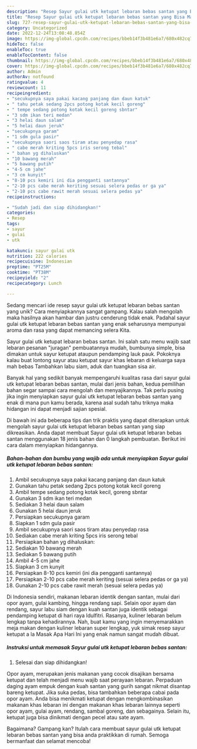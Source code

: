 ```yaml
---
description: "Resep Sayur gulai utk ketupat lebaran bebas santan yang Bisa Manjain Lidah"
title: "Resep Sayur gulai utk ketupat lebaran bebas santan yang Bisa Manjain Lidah"
slug: 727-resep-sayur-gulai-utk-ketupat-lebaran-bebas-santan-yang-bisa-manjain-lidah
category: Uncategorized
date: 2022-12-24T13:08:48.854Z
image: https://img-global.cpcdn.com/recipes/bbeb14f3b481e6a7/680x482cq70/sayur-gulai-utk-ketupat-lebaran-bebas-santan-foto-resep-utama.jpg
hideToc: false
enableToc: true
enableTocContent: false
thumbnail: https://img-global.cpcdn.com/recipes/bbeb14f3b481e6a7/680x482cq70/sayur-gulai-utk-ketupat-lebaran-bebas-santan-foto-resep-utama.jpg
cover: https://img-global.cpcdn.com/recipes/bbeb14f3b481e6a7/680x482cq70/sayur-gulai-utk-ketupat-lebaran-bebas-santan-foto-resep-utama.jpg
author: Admin
authorAv: notfound
ratingvalue: 4
reviewcount: 11
recipeingredient:
- "secukupnya saya pakai kacang panjang dan daun katuk"
- " tahu petak sedang 2pcs potong kotak kecil goreng"
- " tempe sedang potong kotak kecil goreng sbntar"
- "3 sdm ikan teri medan"
- "3 helai daun salam"
- "5 helai daun jeruk"
- "secukupnya garam"
- "1 sdm gula pasir"
- "secukupnya saori saos tiram atau penyedap rasa"
- " cabe merah kriting 5pcs iris serong tebal"
- " bahan yg dihaluskan"
- "10 bawang merah"
- "5 bawang putih"
- "4-5 cm jahe"
- "3 cm kunyit"
- "8-10 pcs kemiri ini dia pengganti santannya"
- "2-10 pcs cabe merah keriting sesuai selera pedas or ga ya"
- "2-10 pcs cabe rawit merah sesuai selera pedas ya"
recipeinstructions:

- "Sudah jadi dan siap dihidangkan!"
categories:
- Resep
tags:
- sayur
- gulai
- utk

katakunci: sayur gulai utk 
nutrition: 222 calories
recipecuisine: Indonesian
preptime: "PT25M"
cooktime: "PT38M"
recipeyield: "2"
recipecategory: Lunch

---
```





Sedang mencari ide resep sayur gulai utk ketupat lebaran bebas santan yang unik? Cara menyiapkannya sangat gampang. Kalau salah mengolah maka hasilnya akan hambar dan justru cenderung tidak enak. Padahal sayur gulai utk ketupat lebaran bebas santan yang enak seharusnya mempunyai aroma dan rasa yang dapat memancing selera Kita.





Sayur gulai utk ketupat lebaran bebas santan. Ini salah satu menu wajib saat lebaran pesanan &#34;juragan&#34; pembuatannya mudah, bumbunya simple, bisa dimakan untuk sayur ketupat ataupun pendamping lauk pauk. Pokoknya kalau buat lontong sayur atau ketupat sayur khas lebaran di keluarga saya mah bebas Tambahkan labu siam, aduk dan tuangkan sisa air.

Banyak hal yang sedikit banyak mempengaruhi kualitas rasa dari sayur gulai utk ketupat lebaran bebas santan, mulai dari jenis bahan, kedua pemilihan bahan segar sampai cara mengolah dan menyajikannya. Tak perlu pusing jika ingin menyiapkan sayur gulai utk ketupat lebaran bebas santan yang enak di mana pun kamu berada, karena asal sudah tahu triknya maka hidangan ini dapat menjadi sajian spesial.






Di bawah ini ada beberapa tips dan trik praktis yang dapat diterapkan untuk mengolah sayur gulai utk ketupat lebaran bebas santan yang siap dikreasikan. Anda dapat membuat Sayur gulai utk ketupat lebaran bebas santan menggunakan 18 jenis bahan dan 0 langkah pembuatan. Berikut ini cara dalam menyiapkan hidangannya.

<!--inarticleads1-->

##### Bahan-bahan dan bumbu yang wajib ada untuk menyiapkan Sayur gulai utk ketupat lebaran bebas santan:

1. Ambil secukupnya saya pakai kacang panjang dan daun katuk
1. Gunakan  tahu petak sedang 2pcs potong kotak kecil goreng
1. Ambil  tempe sedang potong kotak kecil, goreng sbntar
1. Gunakan 3 sdm ikan teri medan
1. Sediakan 3 helai daun salam
1. Gunakan 5 helai daun jeruk
1. Persiapkan secukupnya garam
1. Siapkan 1 sdm gula pasir
1. Ambil secukupnya saori saos tiram atau penyedap rasa
1. Sediakan  cabe merah kriting 5pcs iris serong tebal
1. Persiapkan  bahan yg dihaluskan:
1. Sediakan 10 bawang merah
1. Sediakan 5 bawang putih
1. Ambil 4-5 cm jahe
1. Siapkan 3 cm kunyit
1. Persiapkan 8-10 pcs kemiri (ini dia pengganti santannya)
1. Persiapkan 2-10 pcs cabe merah keriting (sesuai selera pedas or ga ya)
1. Gunakan 2-10 pcs cabe rawit merah (sesuai selera pedas ya)


Di Indonesia sendiri, makanan lebaran identik dengan santan, mulai dari opor ayam, gulai kambing, hingga rendang sapi. Selain opor ayam dan rendang, sayur labu siam dengan kuah santan juga identik sebagai pendamping ketupat di hari raya Idulfitri. Rasanya, kuliner lebaran belum lengkap tanpa kehadirannya. Nah, buat kamu yang ingin menyemarakkan meja makan dengan kuliner lebaran super lengkap, yuk simak resep sayur ketupat a la Masak Apa Hari Ini yang enak namun sangat mudah dibuat. 

<!--inarticleads2-->

##### Instruksi untuk memasak Sayur gulai utk ketupat lebaran bebas santan:


1. Selesai dan siap dihidangkan!

Opor ayam, merupakan jenis makanan yang cocok disajikan bersama ketupat dan telah menjadi menu wajib saat perayaan lebaran. Perpaduan daging ayam empuk dengan kuah santan yang gurih sangat nikmat disantap bareng ketupat. Jika suka pedas, bisa tambahkan beberapa cabai pada opor ayam. Anda bisa menikmati ketupat dengan mengkombinasikan makanan khas lebaran ini dengan makanan khas lebaran lainnya seperti opor ayam, gulai ayam, rendang, sambal goreng, dan sebagainya. Selain itu, ketupat juga bisa dinikmati dengan pecel atau sate ayam. 

Bagaimana? Gampang kan? Itulah cara membuat sayur gulai utk ketupat lebaran bebas santan yang bisa anda praktikkan di rumah. Semoga bermanfaat dan selamat mencoba!
